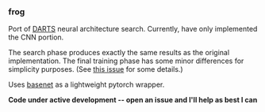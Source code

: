 ### frog

Port of [DARTS](https://github.com/quark0/darts) neural architecture search.  Currently, have only implemented the CNN portion.  

The search phase produces exactly the same results as the original implementation.  The final training phase has some minor differences for simplicity purposes.  (See [this issue](https://github.com/quark0/darts/issues/10) for some details.)

Uses [basenet](https://github.com/bkj/basenet) as a lightweight pytorch wrapper.

__Code under active development -- open an issue and I'll help as best I can__
